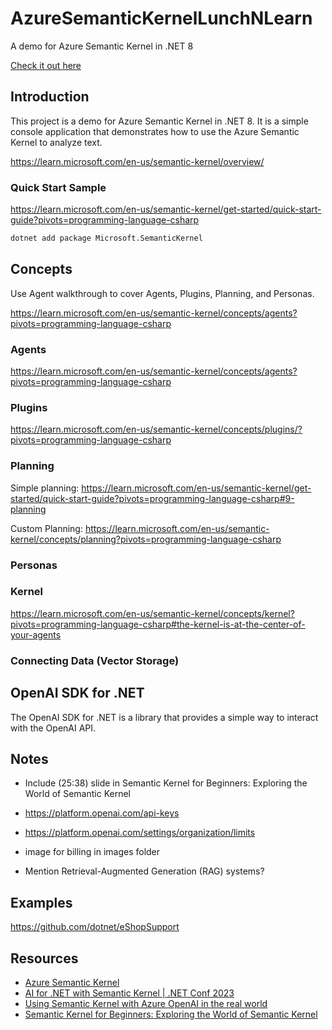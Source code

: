 # AzureSemanticKernelLunchNLearn

A demo for Azure Semantic Kernel in .NET 8 

[Check it out here](http://localhost:5225/)

## Introduction

This project is a demo for Azure Semantic Kernel in .NET 8. It is a simple console application that demonstrates how to use the Azure Semantic Kernel to analyze text.

https://learn.microsoft.com/en-us/semantic-kernel/overview/

### Quick Start Sample

https://learn.microsoft.com/en-us/semantic-kernel/get-started/quick-start-guide?pivots=programming-language-csharp

```bash
dotnet add package Microsoft.SemanticKernel
```

## Concepts

Use Agent walkthrough to cover Agents, Plugins, Planning, and Personas.

https://learn.microsoft.com/en-us/semantic-kernel/concepts/agents?pivots=programming-language-csharp

### Agents

https://learn.microsoft.com/en-us/semantic-kernel/concepts/agents?pivots=programming-language-csharp

### Plugins

https://learn.microsoft.com/en-us/semantic-kernel/concepts/plugins/?pivots=programming-language-csharp

### Planning

Simple planning:
https://learn.microsoft.com/en-us/semantic-kernel/get-started/quick-start-guide?pivots=programming-language-csharp#9-planning

Custom Planning: 
https://learn.microsoft.com/en-us/semantic-kernel/concepts/planning?pivots=programming-language-csharp

### Personas

### Kernel

https://learn.microsoft.com/en-us/semantic-kernel/concepts/kernel?pivots=programming-language-csharp#the-kernel-is-at-the-center-of-your-agents

### Connecting Data (Vector Storage)

## OpenAI SDK for .NET

The OpenAI SDK for .NET is a library that provides a simple way to interact with the OpenAI API.

## Notes

- Include (25:38) slide in Semantic Kernel for Beginners: Exploring the World of Semantic Kernel

- https://platform.openai.com/api-keys
- https://platform.openai.com/settings/organization/limits
- image for billing in images folder

- Mention Retrieval-Augmented Generation (RAG) systems?

## Examples

https://github.com/dotnet/eShopSupport

## Resources

- [Azure Semantic Kernel](https://learn.microsoft.com/en-us/semantic-kernel/overview/)
- [AI for .NET with Semantic Kernel | .NET Conf 2023](https://www.youtube.com/watch?v=Bnszrmve5tg)
- [Using Semantic Kernel with Azure OpenAI in the real world](https://www.youtube.com/watch?v=-DSNHY_J0Wg)
- [Semantic Kernel for Beginners: Exploring the World of Semantic Kernel](https://www.youtube.com/watch?v=ku3jEkjC09A)